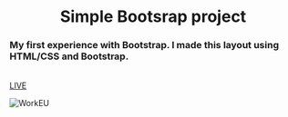 <h1 align = "center">Simple Bootsrap project</h1>
<h3>My first experience with Bootstrap.
I made this layout using HTML/CSS and Bootstrap.</h3><br>
<a href="https://vladyslavos.github.io/Layout_workEU/">LIVE</a><br>

![WorkEU](https://user-images.githubusercontent.com/67589338/103177186-d31f7500-4880-11eb-9740-b620f1956211.png)
